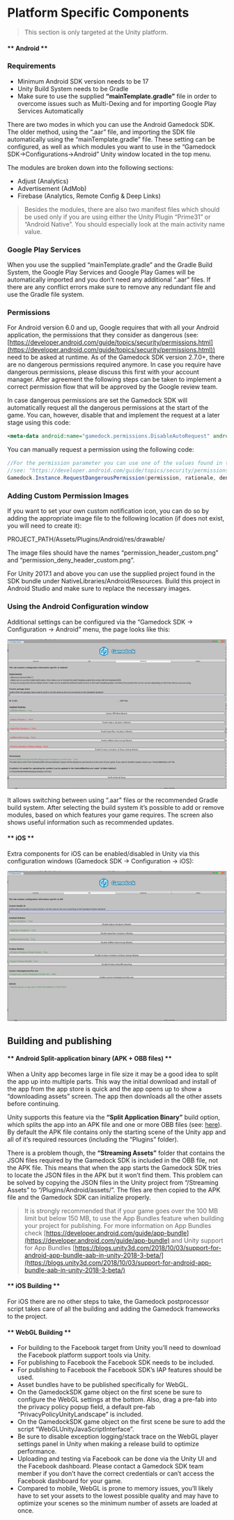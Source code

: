# Platform Specific Components

> This section is only targeted at the Unity platform.

<!-- tabs:start -->

#### ** Android **

### Requirements

* Minimum Android SDK version needs to be 17
* Unity Build System needs to be Gradle
* Make sure to use the supplied **“mainTemplate.gradle”** file in order to overcome issues such as Multi-Dexing and for importing Google Play Services Automatically

There are two modes in which you can use the Android Gamedock SDK. The older method, using the “.aar” file, and importing the SDK file automatically using the “mainTemplate.gradle” file. These setting can be configured, as well as which modules you want to use in the “Gamedock SDK->Configurations->Android” Unity window located in the top menu.

The modules are broken down into the following sections:

* Adjust (Analytics)
* Advertisement (AdMob)
* Firebase (Analytics, Remote Config & Deep Links)

> Besides the modules, there are also two manifest files which should be used only if you are using either the Unity Plugin “Prime31” or “Android Native”. You should especially look at the main activity name value.

### Google Play Services

When you use the supplied “mainTemplate.gradle” and the Gradle Build System, the Google Play Services and Google Play Games will be automatically imported and you don’t need any additional “.aar” files. If there are any conflict errors make sure to remove any redundant file and use the Gradle file system.

### Permissions

For Android version 6.0 and up, Google requires that with all your Android application, the permissions that they consider as dangerous (see: [https://developer.android.com/guide/topics/security/permissions.html](https://developer.android.com/guide/topics/security/permissions.html)) need to be asked at runtime. As of the Gamedock SDK version 2.7.0+, there are no dangerous permissions required anymore. In case you require have dangerous permissions, please discuss this first with your account manager. After agreement the following steps can be taken to implement a correct permission flow that will be approved by the Google review team.

In case dangerous permissions are set the Gamedock SDK will automatically request all the dangerous permissions at the start of the game. You can, however, disable that and implement the request at a later stage using this code:

~~~XML
<meta-data android:name="gamedock.permissions.DisableAutoRequest" android:value="true" />
~~~

You can manually request a permission using the following code:

~~~csharp
//For the permission parameter you can use one of the values found in the GamedockAndroidUnityImplementation.Permissions class or use the official Android structure
//see: "https://developer.android.com/guide/topics/security/permissions.html" for more information
Gamedock.Instance.RequestDangerousPermission(permission, rationale, denyRationale);
~~~

### Adding Custom Permission Images

If you want to set your own custom notification icon, you can do so by adding the appropriate image file to the following location (if does not exist, you will need to
create it):

PROJECT_PATH/Assets/Plugins/Android/res/drawable/

The image files should have the names “permission_header_custom.png” and “permission_deny_header_custom.png”.

For Unity 2017.1 and above you can use the supplied project found in the SDK bundle under NativeLibraries/Android/Resources. Build this project in Android Studio and make sure to replace the necessary images.

### Using the Android Configuration window

Additional settings can be configured via the “Gamedock SDK -> Configuration -> Android” menu, the page looks like this:

![github pages](_images/PlatformSpecificUnityAndroid.png)

It allows switching between using “.aar” files or the recommended Gradle build system. After selecting the build system it’s possible to add or remove modules, based on which features your game requires. The screen also shows useful information such as recommended updates.

#### ** iOS **

Extra components for iOS can be enabled/disabled in Unity via this configuration windows (Gamedock SDK -> Configuration -> iOS):

![github pages](_images/PlatformSpecificUnityIOS.png)

<!-- tabs:end -->

## Building and publishing

<!-- tabs:start -->

#### ** Android Split-application binary (APK + OBB files) **

When a Unity app becomes large in file size it may be a good idea to split the app up into multiple parts. This way the initial download and install of the app from the app store is quick and the app opens up to show a “downloading assets” screen. The app then downloads all the other assets before continuing.

Unity supports this feature via the **“Split Application Binary”** build option, which splits the app into an APK file and one or more OBB files (see: [here](https://docs.unity3d.com/Manual/android-OBBsupport.html)). By default the APK file contains only the starting scene of the Unity app and all of it’s required resources (including the “Plugins” folder).

There is a problem though, the **“Streaming Assets”** folder that contains the JSON files required by the Gamedock SDK is included in the OBB file, not the APK file. This means that when the app starts the Gamedock SDK tries to locate the JSON files in the APK but it won’t find them. This problem can be solved by copying the JSON files in the Unity project from “/Streaming Assets” to “/Plugins/Android/assets/”. The files are then copied to the APK file and the Gamedock SDK can initialize properly.

> It is strongly recommended that if your game goes over the 100 MB limit but below 150 MB, to use the App Bundles feature when building your project for publishing. For more information on App Bundles check [https://developer.android.com/guide/app-bundle](https://developer.android.com/guide/app-bundle) and Unity support for App Bundles [https://blogs.unity3d.com/2018/10/03/support-for-android-app-bundle-aab-in-unity-2018-3-beta/](https://blogs.unity3d.com/2018/10/03/support-for-android-app-bundle-aab-in-unity-2018-3-beta/)

#### ** iOS Building **

For iOS there are no other steps to take, the Gamedock postprocessor script takes care of all the building and adding the Gamedock frameworks to the project.


#### ** WebGL Building **

* For building to the Facebook target from Unity you’ll need to download the Facebook platform support tools via Unity.
* For publishing to Facebook the Facebook SDK needs to be included.
* For publishing to Facebook the Facebook SDK’s IAP features should be used.
* Asset bundles have to be published specifically for WebGL.
* On the GamedockSDK game object on the first scene be sure to configure the WebGL settings at the bottom. Also, drag a pre-fab into the privacy policy popup field, a default pre-fab “PrivacyPolicyUnityLandscape” is included.
* On the GamedockSDK game object on the first scene be sure to add the script “WebGLUnityJavaScriptInterface”.
* Be sure to disable exception logging/stack trace on the WebGL player settings panel in Unity when making a release build to optimize performance.
* Uploading and testing via Facebook can be done via the Unity UI and the Facebook dashboard. Please contact a Gamedock SDK team member if you don’t have the correct credentials or can’t access the Facebook dashboard for your game.
* Compared to mobile, WebGL is prone to memory issues, you’ll likely have to set your assets to the lowest possible quality and may have to optimize your scenes so the minimum number of assets are loaded at once.

<!-- tabs:end -->
